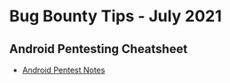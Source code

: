 # Bug Bounty Tips - July 2021

## Android Pentesting Cheatsheet
- [Android Pentest Notes](Android-Pentest.md)
